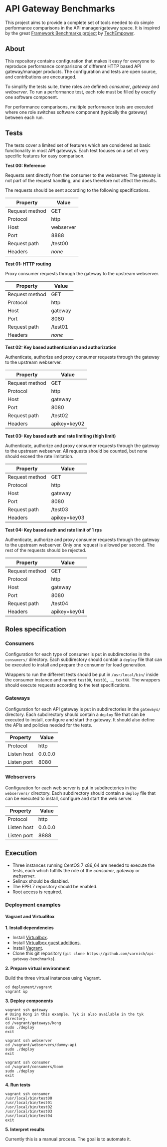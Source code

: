 # API Gateway Benchmarks

This project aims to provide a complete set of tools needed to do simple performance comparisons in the API manager/gateway space. It is inspired by the great [Framework Benchmarks project](https://github.com/TechEmpower/FrameworkBenchmarks) by [TechEmpower](https://www.techempower.com/benchmarks/).

## About

This repository contains configuration that makes it easy for everyone to reproduce performance comparisons of different HTTP based API gateway/manager products. The configuration and tests are open source, and contributions are encouraged.

To simplify the tests suite, three roles are defined: *consumer*, *gateway* and *webserver*. To run a performance test, each role must be filled by exactly one software component.

For performance comparisons, multiple performance tests are executed where one role switches software component (typically the gateway) between each run.

## Tests

The tests cover a limited set of features which are considered as basic functionality in most API gateways. Each test focuses on a set of very specific features for easy comparison.

**Test 00: Reference**

Requests sent directly from the consumer to the webserver. The gateway is not part of the request handling, and does therefore not affect the results.

The requests should be sent according to the following specifications.

| Property       |        Value |
|----------------|--------------|
| Request method |          GET |
| Protocol       |         http |
| Host           |    webserver |
| Port           |         8888 |
| Request path   |      /test00 |
| Headers        |       *none* |

**Test 01: HTTP routing**

Proxy consumer requests through the gateway to the upstream webserver.

| Property       |        Value |
|----------------|--------------|
| Request method |          GET |
| Protocol       |         http |
| Host           |      gateway |
| Port           |         8080 |
| Request path   |      /test01 |
| Headers        |       *none* |

**Test 02: Key based authentication and authorization**

Authenticate, authorize and proxy consumer requests through the gateway to the upstream webserver.

| Property       |        Value |
|----------------|--------------|
| Request method |          GET |
| Protocol       |         http |
| Host           |      gateway |
| Port           |         8080 |
| Request path   |      /test02 |
| Headers        | apikey=key02 |


**Test 03: Key based auth and rate limiting (high limit)**

Authenticate, authorize and proxy consumer requests through the gateway to the upstream webserver. All requests should be counted, but none should exceed the rate limitation.

| Property       |        Value |
|----------------|--------------|
| Request method |          GET |
| Protocol       |         http |
| Host           |      gateway |
| Port           |         8080 |
| Request path   |      /test03 |
| Headers        | apikey=key03 |

**Test 04: Key based auth and rate limit of 1 rps**

Authenticate, authorize and proxy consumer requests through the gateway to the upstream webserver. Only one request is allowed per second. The rest of the requests should be rejected.

| Property       |        Value |
|----------------|--------------|
| Request method |          GET |
| Protocol       |         http |
| Host           |      gateway |
| Port           |         8080 |
| Request path   |      /test04 |
| Headers        | apikey=key04 |

## Roles specification

### Consumers

Configuration for each type of consumer is put in subdirectories in the ``consumers/`` directory. Each subdirectory should contain a ``deploy`` file that can be executed to install and prepare the consumer for load generation.

Wrappers to run the different tests should be put in ``/usr/local/bin/`` inside the consumer instance and named ``test00``, ``test01``, ..., ``textXX``. The wrappers should execute requests according to the test specifications.

### Gateways

Configuration for each API gateway is put in subdirectories in the ``gateways/`` directory. Each subdirectory should contain a ``deploy`` file that can be executed to install, configure and start the gateway. It should also define the APIs and policies needed for the tests.

| Property    |   Value |
|-------------|---------|
| Protocol    |    http |
| Listen host | 0.0.0.0 |
| Listen port |    8080 |

### Webservers

Configuration for each web server is put in subdirectories in the ``webservers/`` directory. Each subdirectory should contain a ``deploy`` file that can be executed to install, configure and start the web server.

| Property    |   Value |
|-------------|---------|
| Protocol    |    http |
| Listen host | 0.0.0.0 |
| Listen port |    8888 |

## Execution

* Three instances running CentOS 7 x86_64 are needed to execute the tests, each which fulfills the role of the *consumer*, *gateway* or *webserver*.
* Selinux should be disabled.
* The EPEL7 repository should be enabled.
* Root access is required.

### Deployment examples

#### Vagrant and VirtualBox

**1. Install dependencies**

* Install [Virtualbox](https://www.virtualbox.org/wiki/Downloads).
* Install [Virtualbox guest additions](https://www.virtualbox.org/wiki/Downloads).
* Install [Vagrant](https://www.vagrantup.com/).
* Clone this git repository (``git clone https://github.com/varnish/api-gateway-benchmarks``).

**2. Prepare virtual environment**

Build the three virtual instances using Vagrant.

    cd deployment/vagrant
    vagrant up

**3. Deploy components**

    vagrant ssh gateway
    # Using Kong in this example. Tyk is also available in the tyk directory.
    cd /vagrant/gateways/kong
    sudo ./deploy
    exit

    vagrant ssh webserver
    cd /vagrant/webservers/dummy-api
    sudo ./deploy
    exit

    vagrant ssh consumer
    cd /vagrant/consumers/boom
    sudo ./deploy
    exit

**4. Run tests**

    vagrant ssh consumer
    /usr/local/bin/test00
    /usr/local/bin/test01
    /usr/local/bin/test02
    /usr/local/bin/test03
    /usr/local/bin/test04
    exit

**5. Interpret results**

Currently this is a manual process. The goal is to automate it.

